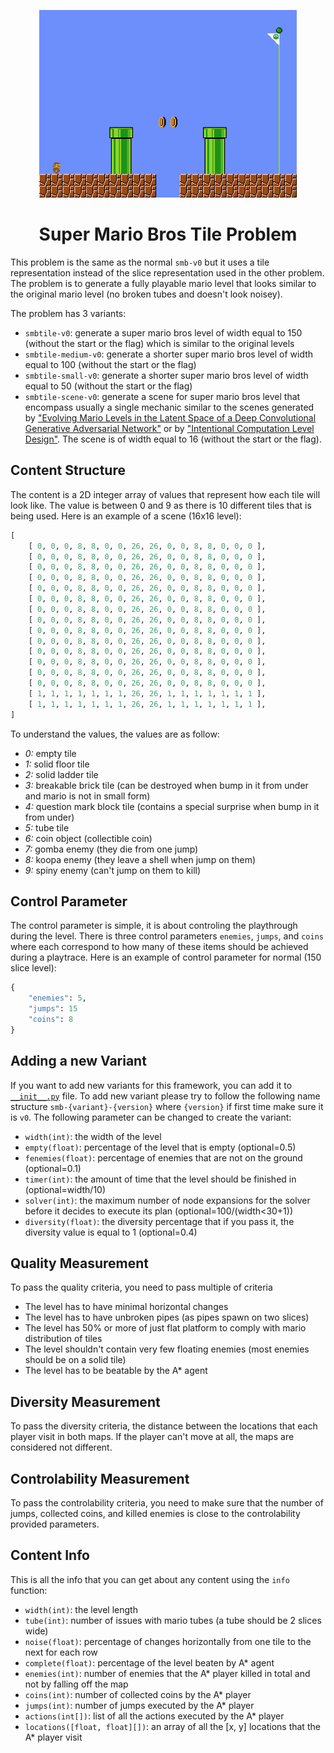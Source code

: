 <p align="center">
	<img height="300px" src="../../../images/smbtile/example.png"/>
</p>
<h1 align="center">
Super Mario Bros Tile Problem
</h1>

This problem is the same as the normal `smb-v0` but it uses a tile representation instead of the slice representation used in the other problem. The problem is to generate a fully playable mario level that looks similar to the original mario level (no broken tubes and doesn't look noisey).

The problem has 3 variants:
- `smbtile-v0`: generate a super mario bros level of width equal to 150 (without the start or the flag) which is similar to the original levels
- `smbtile-medium-v0`: generate a shorter super mario bros level of width equal to 100 (without the start or the flag)
- `smbtile-small-v0`: generate a shorter super mario bros level of width equal to 50 (without the start or the flag)
- `smbtile-scene-v0`: generate a scene for super mario bros level that encompass usually a single mechanic similar to the scenes generated by ["Evolving Mario Levels in the Latent Space of a Deep Convolutional Generative Adversarial Network"](https://arxiv.org/abs/1805.00728) or by ["Intentional Computation Level Design"](https://arxiv.org/abs/1904.08972). The scene is of width equal to 16 (without the start or the flag).

## Content Structure
The content is a 2D integer array of values that represent how each tile will look like. The value is between 0 and 9 as there is 10 different tiles that is being used. Here is an example of a scene (16x16 level):

```python
[
	[ 0, 0, 0, 8, 8, 0, 0, 26, 26, 0, 0, 8, 8, 0, 0, 0 ],
	[ 0, 0, 0, 8, 8, 0, 0, 26, 26, 0, 0, 8, 8, 0, 0, 0 ],
	[ 0, 0, 0, 8, 8, 0, 0, 26, 26, 0, 0, 8, 8, 0, 0, 0 ],
	[ 0, 0, 0, 8, 8, 0, 0, 26, 26, 0, 0, 8, 8, 0, 0, 0 ],
	[ 0, 0, 0, 8, 8, 0, 0, 26, 26, 0, 0, 8, 8, 0, 0, 0 ],
	[ 0, 0, 0, 8, 8, 0, 0, 26, 26, 0, 0, 8, 8, 0, 0, 0 ],
	[ 0, 0, 0, 8, 8, 0, 0, 26, 26, 0, 0, 8, 8, 0, 0, 0 ],
	[ 0, 0, 0, 8, 8, 0, 0, 26, 26, 0, 0, 8, 8, 0, 0, 0 ],
	[ 0, 0, 0, 8, 8, 0, 0, 26, 26, 0, 0, 8, 8, 0, 0, 0 ],
	[ 0, 0, 0, 8, 8, 0, 0, 26, 26, 0, 0, 8, 8, 0, 0, 0 ],
	[ 0, 0, 0, 8, 8, 0, 0, 26, 26, 0, 0, 8, 8, 0, 0, 0 ],
	[ 0, 0, 0, 8, 8, 0, 0, 26, 26, 0, 0, 8, 8, 0, 0, 0 ],
	[ 0, 0, 0, 8, 8, 0, 0, 26, 26, 0, 0, 8, 8, 0, 0, 0 ],
	[ 0, 0, 0, 8, 8, 0, 0, 26, 26, 0, 0, 8, 8, 0, 0, 0 ],
	[ 1, 1, 1, 1, 1, 1, 1, 26, 26, 1, 1, 1, 1, 1, 1, 1 ],
	[ 1, 1, 1, 1, 1, 1, 1, 26, 26, 1, 1, 1, 1, 1, 1, 1 ],
]
```

To understand the values, the values are as follow:
- *0:* empty tile
- *1:* solid floor tile
- *2:* solid ladder tile
- *3:* breakable brick tile (can be destroyed when bump in it from under and mario is not in small form)
- *4:* question mark block tile (contains a special surprise when bump in it from under)
- *5:* tube tile
- *6:* coin object (collectible coin)
- *7:* gomba enemy (they die from one jump)
- *8:* koopa enemy (they leave a shell when jump on them)
- *9:* spiny enemy (can't jump on them to kill)

## Control Parameter
The control parameter is simple, it is about controling the playthrough during the level. There is three control parameters `enemies`, `jumps`, and `coins` where each correspond to how many of these items should be achieved during a playtrace. Here is an example of control parameter for normal (150 slice level):

```python
{
	"enemies": 5,
	"jumps": 15
	"coins": 8
}
```

## Adding a new Variant
If you want to add new variants for this framework, you can add it to [`__init__.py`](https://github.com/amidos2006/pcg_benchmark/blob/main/pcg_benchmark/probs/smb/__init__.py) file. To add new variant please try to follow the following name structure `smb-{variant}-{version}` where `{version}` if first time make sure it is `v0`. The following parameter can be changed to create the variant:
- `width(int)`: the width of the level
- `empty(float)`: percentage of the level that is empty (optional=0.5)
- `fenemies(float)`: percentage of enemies that are not on the ground (optional=0.1)
- `timer(int)`: the amount of time that the level should be finished in (optional=width/10)
- `solver(int)`: the maximum number of node expansions for the solver before it decides to execute its plan (optional=100/(width<30+1))
- `diversity(float)`: the diversity percentage that if you pass it, the diversity value is equal to 1 (optional=0.4)

## Quality Measurement
To pass the quality criteria, you need to pass multiple of criteria
- The level has to have minimal horizontal changes
- The level has to have unbroken pipes (as pipes spawn on two slices)
- The level has 50% or more of just flat platform to comply with mario distribution of tiles
- The level shouldn't contain very few floating enemies (most enemies should be on a solid tile)
- The level has to be beatable by the A* agent

## Diversity Measurement
To pass the diversity criteria, the distance between the locations that each player visit in both maps. If the player can't move at all, the maps are considered not different.

## Controlability Measurement
To pass the controlability criteria, you need to make sure that the number of jumps, collected coins, and killed enemies is close to the controlability provided parameters.

## Content Info
This is all the info that you can get about any content using the `info` function:
- `width(int)`: the level length
- `tube(int)`: number of issues with mario tubes (a tube should be 2 slices wide)
- `noise(float)`: percentage of changes horizontally from one tile to the next for each row
- `complete(float)`: percentage of the level beaten by A* agent
- `enemies(int)`: number of enemies that the A* player killed in total and not by falling off the map
- `coins(int)`: number of collected coins by the A* player
- `jumps(int)`: number of jumps executed by the A* player
- `actions(int[])`: list of all the actions executed by the A* player
- `locations([float, float][])`: an array of all the [x, y] locations that the A* player visit